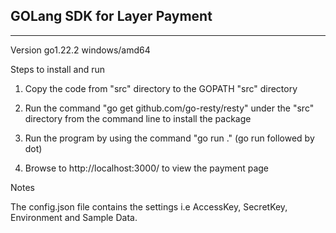 ## GOLang SDK for Layer Payment
----------------------------------

Version go1.22.2 windows/amd64

Steps to install and run

1. Copy the code from "src" directory to the GOPATH "src" directory

2. Run the command "go get github.com/go-resty/resty" under the "src" directory from the command line to install the package

3. Run the program by using the command "go run ."  (go run followed by dot)

4. Browse to http://localhost:3000/ to view the payment page

Notes

The config.json file contains the settings 
i.e AccessKey, SecretKey, Environment and Sample Data.